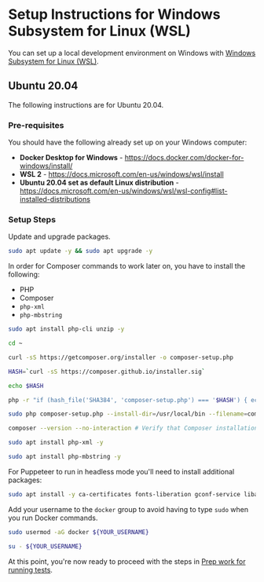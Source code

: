 # Setup Instructions for Windows Subsystem for Linux (WSL)

You can set up a local development environment on Windows with [Windows Subsystem for Linux (WSL)](https://docs.microsoft.com/en-us/windows/wsl/).

## Ubuntu 20.04
The following instructions are for Ubuntu 20.04.

### Pre-requisites

You should have the following already set up on your Windows computer:
- **Docker Desktop for Windows** - https://docs.docker.com/docker-for-windows/install/
- **WSL 2** - https://docs.microsoft.com/en-us/windows/wsl/install
- **Ubuntu 20.04 set as default Linux distribution** - https://docs.microsoft.com/en-us/windows/wsl/wsl-config#list-installed-distributions

### Setup Steps

Update and upgrade packages.
```bash
sudo apt update -y && sudo apt upgrade -y
```

In order for Composer commands to work later on, you have to install the following:
- PHP
- Composer
- `php-xml`
- `php-mbstring`
```bash
sudo apt install php-cli unzip -y

cd ~

curl -sS https://getcomposer.org/installer -o composer-setup.php

HASH=`curl -sS https://composer.github.io/installer.sig`

echo $HASH

php -r "if (hash_file('SHA384', 'composer-setup.php') === '$HASH') { echo 'Installer verified'; } else { echo 'Installer corrupt'; unlink('composer-setup.php'); } echo PHP_EOL;"

sudo php composer-setup.php --install-dir=/usr/local/bin --filename=composer

composer --version --no-interaction # Verify that Composer installation was successful

sudo apt install php-xml -y

sudo apt install php-mbstring -y
```

For Puppeteer to run in headless mode you'll need to install additional packages:
```bash
sudo apt install -y ca-certificates fonts-liberation gconf-service libappindicator1 libasound2 libatk-bridge2.0-0 libatk1.0-0 libc6 libcairo2 libcups2 libdbus-1-3 libexpat1 libfontconfig1 libgbm1 libgcc1 libgconf-2-4 libgdk-pixbuf2.0-0 libglib2.0-0 libgtk-3-0 libnspr4 libnss3 libpango-1.0-0 libpangocairo-1.0-0 libstdc++6 libx11-6 libx11-xcb1 libxcb1 libxcomposite1 libxcursor1 libxdamage1 libxext6 libxfixes3 libxi6 libxrandr2 libxrender1 libxss1 libxtst6 lsb-release wget xdg-utils
```

Add your username to the `docker` group to avoid having to type `sudo` when you run Docker commands.
```bash
sudo usermod -aG docker ${YOUR_USERNAME}

su - ${YOUR_USERNAME}
```

At this point, you're now ready to proceed with the steps in [Prep work for running tests](./README.md#prep-work-for-running-tests).
